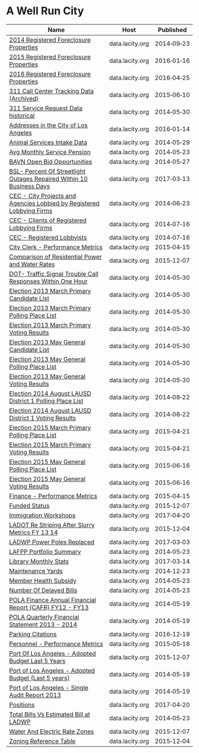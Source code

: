 # A Well Run City

Name | Host | Published
---- | ---- | ---------
[2014 Registered Foreclosure Properties](../datasets/fdwe-pgcu.md) | data.lacity.org | 2014&#x2011;09&#x2011;23
[2015 Registered Foreclosure Properties](../datasets/f37w-ye7d.md) | data.lacity.org | 2016&#x2011;01&#x2011;16
[2016 Registered Foreclosure Properties](../datasets/4sbs-dcfn.md) | data.lacity.org | 2016&#x2011;04&#x2011;25
[311 Call Center Tracking Data (Archived)](../datasets/ukiu-8trj.md) | data.lacity.org | 2015&#x2011;06&#x2011;10
[311 Service Request Data historical](../datasets/bpyg-ytsg.md) | data.lacity.org | 2014&#x2011;05&#x2011;30
[Addresses in the City of Los Angeles](../datasets/4ca8-mxuh.md) | data.lacity.org | 2016&#x2011;01&#x2011;14
[Animal Services Intake Data](../datasets/8cmr-fbcu.md) | data.lacity.org | 2014&#x2011;05&#x2011;29
[Avg Monthly Service Pension](../datasets/skve-7mzv.md) | data.lacity.org | 2014&#x2011;05&#x2011;23
[BAVN Open Bid Opportunities](../datasets/qtax-byj7.md) | data.lacity.org | 2014&#x2011;05&#x2011;27
[BSL- Percent Of Streetlight Outages Repaired Within 10 Business Days](../datasets/fc3u-86zh.md) | data.lacity.org | 2017&#x2011;03&#x2011;13
[CEC - City Projects and Agencies Lobbied by Registered Lobbying Firms](../datasets/4xuf-944h.md) | data.lacity.org | 2014&#x2011;06&#x2011;23
[CEC - Clients of Registered Lobbying Firms](../datasets/9z5d-hgrh.md) | data.lacity.org | 2014&#x2011;07&#x2011;16
[CEC - Registered Lobbyists](../datasets/j4zm-9kqu.md) | data.lacity.org | 2014&#x2011;07&#x2011;16
[City Clerk - Performance Metrics](../datasets/rz94-zctd.md) | data.lacity.org | 2015&#x2011;04&#x2011;15
[Comparison of Residential Power and Water Rates](../datasets/mnrz-a5vv.md) | data.lacity.org | 2015&#x2011;12&#x2011;07
[DOT- Traffic Signal Trouble Call Responses Within One Hour](../datasets/rjdk-rz7f.md) | data.lacity.org | 2014&#x2011;05&#x2011;30
[Election 2013 March Primary Candidate List](../datasets/gr27-eza8.md) | data.lacity.org | 2014&#x2011;05&#x2011;30
[Election 2013 March Primary Polling Place List](../datasets/hkig-2qjq.md) | data.lacity.org | 2014&#x2011;05&#x2011;30
[Election 2013 March Primary Voting Results](../datasets/tfsb-fwmw.md) | data.lacity.org | 2014&#x2011;05&#x2011;30
[Election 2013 May General Candidate List](../datasets/x9tj-p4jm.md) | data.lacity.org | 2014&#x2011;05&#x2011;30
[Election 2013 May General Polling Place List](../datasets/rnxp-tz2v.md) | data.lacity.org | 2014&#x2011;05&#x2011;30
[Election 2013 May General Voting Results](../datasets/iz73-c344.md) | data.lacity.org | 2014&#x2011;05&#x2011;30
[Election 2014 August LAUSD District 1 Polling Place List](../datasets/aeva-nfqz.md) | data.lacity.org | 2014&#x2011;08&#x2011;22
[Election 2014 August LAUSD District 1 Voting Results](../datasets/v5uj-jj3r.md) | data.lacity.org | 2014&#x2011;08&#x2011;22
[Election 2015 March Primary Polling Place List](../datasets/h5ci-ugt3.md) | data.lacity.org | 2015&#x2011;04&#x2011;21
[Election 2015 March Primary Voting Results](../datasets/ce5i-q2bc.md) | data.lacity.org | 2015&#x2011;04&#x2011;21
[Election 2015 May General Polling Place List](../datasets/i5g3-9vuz.md) | data.lacity.org | 2015&#x2011;06&#x2011;16
[Election 2015 May General Voting Results](../datasets/fhm9-882e.md) | data.lacity.org | 2015&#x2011;06&#x2011;16
[Finance - Performance Metrics](../datasets/7y6s-y8bd.md) | data.lacity.org | 2015&#x2011;04&#x2011;15
[Funded Status](../datasets/e2fp-yzdz.md) | data.lacity.org | 2015&#x2011;12&#x2011;07
[Immigration Workshops](../datasets/2in3-5b7t.md) | data.lacity.org | 2017&#x2011;04&#x2011;20
[LADOT Re Striping After Slurry Metrics FY 13 14](../datasets/vt7b-3i5m.md) | data.lacity.org | 2015&#x2011;12&#x2011;04
[LADWP Power Poles Replaced](../datasets/t24g-hqix.md) | data.lacity.org | 2017&#x2011;03&#x2011;03
[LAFPP Portfolio Summary](../datasets/tnz4-ynvq.md) | data.lacity.org | 2014&#x2011;05&#x2011;23
[Library Monthly Stats](../datasets/m4ev-cuzz.md) | data.lacity.org | 2017&#x2011;03&#x2011;14
[Maintenance Yards](../datasets/gsdn-8z5h.md) | data.lacity.org | 2014&#x2011;12&#x2011;23
[Member Health Subsidy](../datasets/7ecf-jj8x.md) | data.lacity.org | 2014&#x2011;05&#x2011;23
[Number Of Delayed Bills](../datasets/f7se-beud.md) | data.lacity.org | 2014&#x2011;05&#x2011;23
[POLA Finance Annual Financial Report (CAFR) FY12 - FY13](../datasets/jdgw-bwcf.md) | data.lacity.org | 2014&#x2011;05&#x2011;19
[POLA Quarterly Financial Statement 2013 - 2014](../datasets/v7gk-cxxi.md) | data.lacity.org | 2014&#x2011;05&#x2011;19
[Parking Citations](../datasets/wjz9-h9np.md) | data.lacity.org | 2016&#x2011;12&#x2011;19
[Personnel - Performance Metrics](../datasets/bjf9-aept.md) | data.lacity.org | 2015&#x2011;05&#x2011;18
[Port Of Los Angeles - Adopted Budget Last 5 Years](../datasets/du8q-hww5.md) | data.lacity.org | 2015&#x2011;12&#x2011;07
[Port of Los Angeles - Adopted Budget (Last 5 years)](../datasets/7hg6-c9kc.md) | data.lacity.org | 2014&#x2011;05&#x2011;19
[Port of Los Angeles - Single Audit Report 2013](../datasets/xhx7-hr4h.md) | data.lacity.org | 2014&#x2011;05&#x2011;19
[Positions](../datasets/46qe-t7np.md) | data.lacity.org | 2017&#x2011;04&#x2011;20
[Total Bills Vs Estimated Bill at LADWP](../datasets/svt7-r3ww.md) | data.lacity.org | 2014&#x2011;05&#x2011;23
[Water And Electric Rate Zones](../datasets/q7z5-z3b9.md) | data.lacity.org | 2015&#x2011;12&#x2011;07
[Zoning Reference Table](../datasets/ikdx-vgub.md) | data.lacity.org | 2015&#x2011;12&#x2011;04

